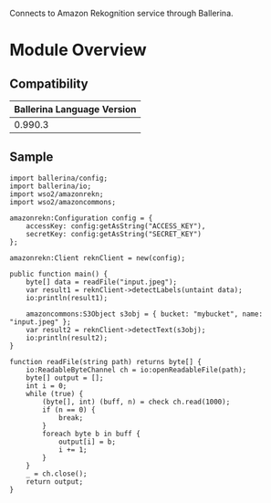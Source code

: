 Connects to Amazon Rekognition service through Ballerina.

# Module Overview

## Compatibility
| Ballerina Language Version 
| -------------------------- 
| 0.990.3                    

## Sample

```ballerina
import ballerina/config;
import ballerina/io;
import wso2/amazonrekn;
import wso2/amazoncommons;

amazonrekn:Configuration config = {
    accessKey: config:getAsString("ACCESS_KEY"),
    secretKey: config:getAsString("SECRET_KEY")
};

amazonrekn:Client reknClient = new(config);

public function main() {
    byte[] data = readFile("input.jpeg");
    var result1 = reknClient->detectLabels(untaint data);
    io:println(result1);

    amazoncommons:S3Object s3obj = { bucket: "mybucket", name: "input.jpeg" };
    var result2 = reknClient->detectText(s3obj);
    io:println(result2);
}

function readFile(string path) returns byte[] {
    io:ReadableByteChannel ch = io:openReadableFile(path);
    byte[] output = [];
    int i = 0;
    while (true) {
        (byte[], int) (buff, n) = check ch.read(1000);
        if (n == 0) {
            break;
        }
        foreach byte b in buff {
            output[i] = b;
            i += 1;
        }
    }
    _ = ch.close();
    return output;
}
```
